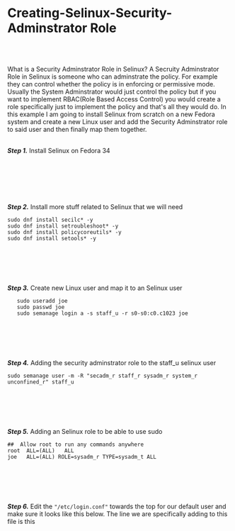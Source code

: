 # **Creating-Selinux-Security-Adminstrator Role**
<br><br>

What is a Security Adminstrator Role in Selinux? A Secruity Adminstrator Role in Selinux is someone who can adminstrate the policy. For example they can control whether the policy is in enforcing or permissive mode. Usually the System Adminstrator would just control the policy but if you want to implement RBAC(Role Based Access Control) you would create a role specifically just to implement the policy and that's all they would do. In this example I am going to install Selinux from scratch on a new Fedora system and create a new Linux user and add the Security Adminstrator role to said user and then finally map them together.
<br><br>



***Step 1.*** Install Selinux on Fedora 34

```sudo dnf install selinux*
```
<br><br><br><br>


***Step 2.*** Install more stuff related to Selinux that we will need
```
sudo dnf install secilc* -y
sudo dnf install setroubleshoot* -y
sudo dnf install policycoreutils* -y
sudo dnf install setools* -y

```
<br><br><br><br>

***Step 3.*** Create new Linux user and map it to an Selinux user
```
   sudo useradd joe
   sudo passwd joe
   sudo semanage login a -s staff_u -r s0-s0:c0.c1023 joe
```
<br><br><br><br>

***Step 4.*** Adding the security adminstrator role to the staff_u selinux user
```
sudo semanage user -m -R "secadm_r staff_r sysadm_r system_r unconfined_r" staff_u
```
<br><br><br><br>

***Step 5.*** Adding an Selinux role to be able to use sudo
```
##  Allow root to run any commands anywhere
root  ALL=(ALL)   ALL
joe   ALL=(ALL) ROLE=sysadm_r TYPE=sysadm_t ALL
```

<br><br><br><br>

***Step 6.*** Edit the ```"/etc/login.conf"``` towards the top for our default user and make sure it looks like this below. The line we are specifically adding to this file is this

